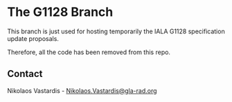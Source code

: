 # The G1128 Branch
This branch is just used for hosting temporarily the IALA G1128 specification
update proposals. 

Therefore, all the code has been removed from this repo.

## Contact
Nikolaos Vastardis - Nikolaos.Vastardis@gla-rad.org
